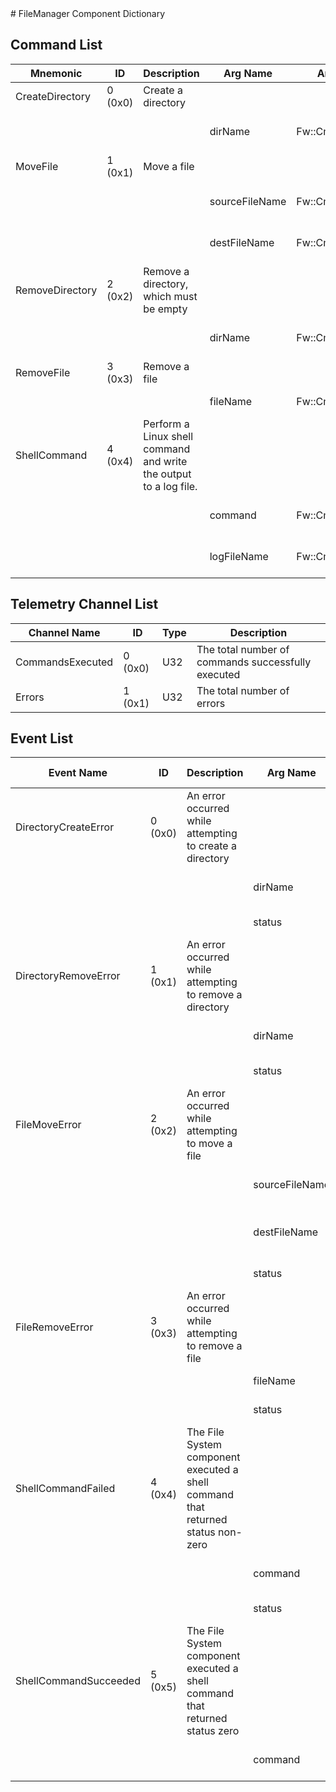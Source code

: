 <title>FileManager Component Dictionary</title>
# FileManager Component Dictionary


## Command List

|Mnemonic|ID|Description|Arg Name|Arg Type|Comment
|---|---|---|---|---|---|
|CreateDirectory|0 (0x0)|Create a directory| | |
| | | |dirName|Fw::CmdStringArg|The directory to create|
|MoveFile|1 (0x1)|Move a file| | |
| | | |sourceFileName|Fw::CmdStringArg|The source file name|
| | | |destFileName|Fw::CmdStringArg|The destination file name|
|RemoveDirectory|2 (0x2)|Remove a directory, which must be empty| | |
| | | |dirName|Fw::CmdStringArg|The directory to remove|
|RemoveFile|3 (0x3)|Remove a file| | |
| | | |fileName|Fw::CmdStringArg|The file to remove|
|ShellCommand|4 (0x4)|Perform a Linux shell command and write the output to a log file.| | |
| | | |command|Fw::CmdStringArg|The shell command string|
| | | |logFileName|Fw::CmdStringArg|The name of the log file|

## Telemetry Channel List

|Channel Name|ID|Type|Description|
|---|---|---|---|
|CommandsExecuted|0 (0x0)|U32|The total number of commands successfully executed|
|Errors|1 (0x1)|U32|The total number of errors|

## Event List

|Event Name|ID|Description|Arg Name|Arg Type|Arg Size|Description
|---|---|---|---|---|---|---|
|DirectoryCreateError|0 (0x0)|An error occurred while attempting to create a directory| | | | |
| | | |dirName|Fw::LogStringArg&|256|The name of the directory|
| | | |status|U32||The error status|
|DirectoryRemoveError|1 (0x1)|An error occurred while attempting to remove a directory| | | | |
| | | |dirName|Fw::LogStringArg&|256|The name of the directory|
| | | |status|U32||The error status|
|FileMoveError|2 (0x2)|An error occurred while attempting to move a file| | | | |
| | | |sourceFileName|Fw::LogStringArg&|256|The name of the source file|
| | | |destFileName|Fw::LogStringArg&|256|The name of the destination file|
| | | |status|U32||The error status|
|FileRemoveError|3 (0x3)|An error occurred while attempting to remove a file| | | | |
| | | |fileName|Fw::LogStringArg&|256|The name of the file|
| | | |status|U32||The error status|
|ShellCommandFailed|4 (0x4)|The File System component executed a shell command that returned status non-zero| | | | |
| | | |command|Fw::LogStringArg&|256|The command string|
| | | |status|U32||The status code|
|ShellCommandSucceeded|5 (0x5)|The File System component executed a shell command that returned status zero| | | | |
| | | |command|Fw::LogStringArg&|256|The command string|
